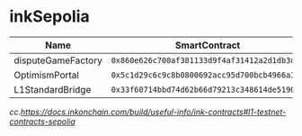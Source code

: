 # inkSepolia
| Name | SmartContract |
|---------|---------|
| disputeGameFactory | ```0x860e626c700af381133d9f4af31412a2d1db3d5d``` |
| OptimismPortal | ```0x5c1d29c6c9c8b0800692acc95d700bcb4966a1d7``` |
| L1StandardBridge | ```0x33f60714bbd74d62b66d79213c348614de51901c``` |

*cc.https://docs.inkonchain.com/build/useful-info/ink-contracts#l1-testnet-contracts-sepolia*
